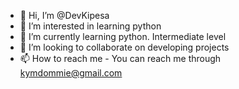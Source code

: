 - 👋 Hi, I’m @DevKipesa
- 👀 I’m interested in learning python
- 🌱 I’m currently learning python. Intermediate level
- 💞️ I’m looking to collaborate on developing projects
- 📫 How to reach me - You can reach me through kymdommie@gmail.com

<!---
DevKipesa/DevKipesa is a ✨ special ✨ repository because its `README.md` (this file) appears on your GitHub profile.
You can click the Preview link to take a look at your changes.
--->

